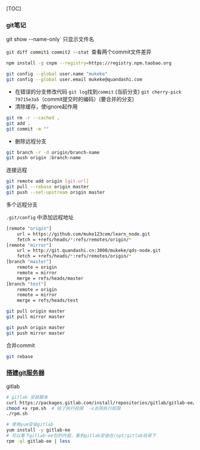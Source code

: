 [TOC]

### git笔记

git show --name-only` 只显示文件名

`git diff commit1 commit2 --stat `查看两个commit文件差异



```bash
npm install -g cnpm --registry=https://registry.npm.taobao.org
```

```bash
git config --global user.name "mukeke"
git config --global user.email mukeke@quandashi.com
```

* 在错误的分支修改代码
  `git log`找到`commit`  (当前分支)
  `git cherry-pick 79715e3a5`（commit提交时的编码）(要合并的分支)
* 清除缓存，使ignore起作用
```bash
git rm -r --cached .
git add .
git commit -m ""
```

* 删除远程分支
```bash
git branch -r -d origin/branch-name  
git push origin :branch-name  
```

连接远程
```bash
git remote add origin [git-url]
git pull --rebase origin master
git push --set-upstream origin master
```

多个远程分支

`.git/config`  中添加远程地址

```bash
[remote "origin"]
	url = https://github.com/muke123com/learn_node.git
	fetch = +refs/heads/*:refs/remotes/origin/*
[remote "mirror"]
	url = http://git.quandashi.cn:3000/mukeke/qds-node.git
	fetch = +refs/heads/*:refs/remotes/origin/*
[branch "master"]
	remote = origin
	remote = mirror
	merge = refs/heads/master
[branch "test"]
	remote = origin
	remote = mirror
	merge = refs/heads/test
```

```bash
git pull origin master
git pull mirror master
```

```bash
git push origin master
git push mirror master
```

合并commit

```bash
git rebase
```



### [搭建git服务器](https://www.jianshu.com/p/ade38a53b1ac)

gitlab

```bash
# gitlab 安装脚本
curl https://packages.gitlab.com/install/repositories/gitlab/gitlab-ee/script.rpm.sh > rpm.sh
chmod +x rpm.sh  # 给了执行权限  -x去除执行权限
./rpm.sh

# 使用yum安装gitlab
yum install -y gitlab-ee
# 可以看下gitlab-ee包的内容，看到gitlab安装在/opt/gitlab目录下
rpm -ql gitlab-ee | less
```
